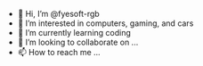 - 👋 Hi, I’m @fyesoft-rgb
- 👀 I’m interested in computers, gaming, and cars
- 🌱 I’m currently learning coding
- 💞️ I’m looking to collaborate on ...
- 📫 How to reach me ...

<!---
fyesoft-rgb/fyesoft-rgb is a ✨ special ✨ repository because its `README.md` (this file) appears on your GitHub profile.
You can click the Preview link to take a look at your changes.
--->

